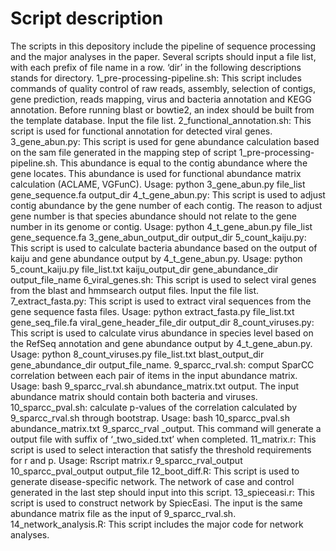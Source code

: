 # Script description

The scripts in this depository include the pipeline of sequence processing and the major analyses in the paper. Several scripts should input a file list, with each prefix of file name in a row. ‘dir’ in the following descriptions stands for directory.1_pre-processing-pipeline.sh: This script includes commands of quality control of raw reads, assembly, selection of contigs, gene prediction, reads mapping, virus and bacteria annotation and KEGG annotation. Before running blast or bowtie2, an index should be built from the template database. Input the file list.2_functional_annotation.sh: This script is used for functional annotation for detected viral genes.3_gene_abun.py: This script is used for gene abundance calculation based on the sam file generated in the mapping step of script 1_pre-processing-pipeline.sh. This abundance is equal to the contig abundance where the gene locates. This abundance is used for functional abundance matrix calculation (ACLAME, VGFunC). Usage: python 3_gene_abun.py file_list gene_sequence.fa output_dir4_t_gene_abun.py: This script is used to adjust contig abundance by the gene number of each contig. The reason to adjust gene number is that species abundance should not relate to the gene number in its genome or contig. Usage: python 4_t_gene_abun.py file_list gene_sequence.fa 3_gene_abun_output_dir output_dir5_count_kaiju.py: This script is used to calculate bacteria abundance based on the output of kaiju and gene abundance output by 4_t_gene_abun.py. Usage: python 5_count_kaiju.py file_list.txt kaiju_output_dir gene_abundance_dir output_file_name6_viral_genes.sh: This script is used to select viral genes from the blast and hmmsearch output files. Input the file list.7_extract_fasta.py: This script is used to extract viral sequences from the gene sequence fasta files. Usage: python extract_fasta.py file_list.txt gene_seq_file.fa viral_gene_header_file_dir output_dir8_count_viruses.py: This script is used to calculate virus abundance in species level based on the RefSeq annotation and gene abundance output by 4_t_gene_abun.py. Usage: python 8_count_viruses.py file_list.txt blast_output_dir gene_abundance_dir output_file_name.9_sparcc_rval.sh: comput SparCC correlation between each pair of items in the input abundance matrix. Usage: bash 9_sparcc_rval.sh abundance_matrix.txt output. The input abundance matrix should contain both bacteria and viruses.10_sparcc_pval.sh: calculate p-values of the correlation calculated by 9_sparcc_rval.sh through bootstrap. Usage: bash 10_sparcc_pval.sh abundance_matrix.txt 9_sparcc_rval _output. This command will generate a output file with suffix of ‘_two_sided.txt’ when completed.11_matrix.r: This script is used to select interaction that satisfy the threshold requirements for r and p. Usage: Rscript matrix.r 9_sparcc_rval_output 10_sparcc_pval_output output_file12_boot_diff.R: This script is used to generate disease-specific network. The network of case and control generated in the last step should input into this script.13_spieceasi.r: This script is used to construct network by SpiecEasi. The input is the same abundance matrix file as the input of 9_sparcc_rval.sh.14_network_analysis.R: This script includes the major code for network analyses.
